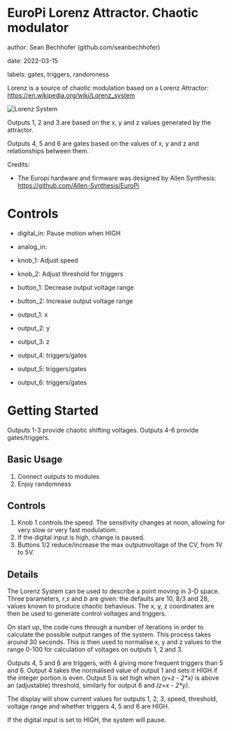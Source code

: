 # EuroPi Lorenz Attractor. Chaotic modulator

author: Sean Bechhofer (github.com/seanbechhofer)

date: 2022-03-15

labels: gates, triggers, randomness

Lorenz is a source of chaotic modulation based on a Lorenz Attractor:
https://en.wikipedia.org/wiki/Lorenz_system

![Lorenz System](https://en.wikipedia.org/wiki/File:A_Trajectory_Through_Phase_Space_in_a_Lorenz_Attractor.gif)

Outputs 1, 2 and 3 are based on the x, y and z values generated by the
attractor.

Outputs 4, 5 and 6 are gates based on the values of x, y and z and
relationships between them.


Credits:
- The Europi hardware and firmware was designed by Allen Synthesis: https://github.com/Allen-Synthesis/EuroPi

# Controls

- digital_in: Pause motion when HIGH
- analog_in: 

- knob_1: Adjust speed
- knob_2: Adjust threshold for triggers

- button_1: Decrease output voltage range
- button_2: Increase output voltage range

- output_1: x 
- output_2: y
- output_3: z
- output_4: triggers/gates
- output_5: triggers/gates
- output_6: triggers/gates

# Getting Started

Outputs 1-3 provide chaotic shifting voltages.
Outputs 4-6 provide gates/triggers. 

## Basic Usage
1. Connect outputs to modules
2. Enjoy randomness

## Controls
1. Knob 1 controls the speed. The sensitivity changes at noon,
   allowing for very slow or very fast modulatiom.
2. If the digital input is high, change is paused.
3. Buttons 1/2 reduce/increase the max outputnvoltage of the CV,
from 1V to 5V.

## Details

The Lorenz System can be used to describe a point moving in 3-D
space. Three parameters, *r*,*s* and *b* are given: the defaults are
10, 8/3 and 28, values known to produce chaotic behavious. The x, y, z
coordinates are then be used to generate control voltages and
triggers. 

On start up, the code runs through a number of iterations in order to
calculate the possible output ranges of the system. This process takes
around 30 seconds. This is then used to normalise x, y and z values to
the range 0-100 for calculation of voltages on outputs 1, 2 and 3.

Outputs 4, 5 and 6 are triggers, with 4 giving more frequent triggers
than 5 and 6. Output 4 takes the normalised value of output 1 and sets
it HIGH if the integer portion is even. Output 5 is set high when
*(y+z - 2\*x)* is above an (adjustable) threshold, similarly for
output 6 and *(z+x - 2\*y)*.

The display will show current values for outputs 1, 2, 3, speed,
threshold, voltage range and whether triggers 4, 5 and 6 are HIGH.

If the digital input is set to HIGH, the system will pause.
